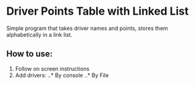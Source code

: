 # Driver Points Table with Linked List
Simple program that takes driver names and points, stores them alphabetically in a link list.  

## How to use:
1. Follow on screen instructions
2. Add drivers:
 ..* By console
 ..* By File
